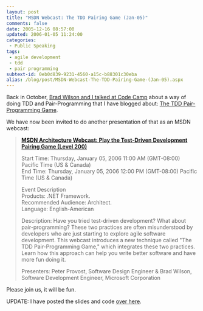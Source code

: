 ```yaml
---
layout: post
title: "MSDN Webcast: The TDD Pairing Game (Jan-05)"
comments: false
date: 2005-12-16 08:57:00
updated: 2006-01-05 11:24:00
categories:
 - Public Speaking
tags:
 - agile development
 - tdd
 - pair programming
subtext-id: 0eb0d839-9231-4560-a15c-b88301c30eba
alias: /blog/post/MSDN-Webcast-The-TDD-Pairing-Game-(Jan-05).aspx
---
```



Back in October, [Brad Wilson and I talked at Code
Camp](http://www.peterprovost.org/archive/2005/10/21/8861.aspx) about
a way of doing TDD and Pair-Programming that I have blogged about: [The TDD
Pair-Programming
Game](http://www.peterprovost.org/archive/2005/08/29/7377.aspx).

We have now been invited to do another presentation of that as an MSDN webcast:

> **[MSDN Architecture Webcast: Play the Test-Driven Development Pairing Game
> (Level
> 200)](https://msevents.microsoft.com/cui/WebCastEventDetails.aspx?EventID=1032287654)**
> 
> Start Time:   Thursday, January 05, 2006 11:00 AM (GMT-08:00) Pacific Time (US & Canada)    
> End Time:   Thursday, January 05, 2006 12:00 PM (GMT-08:00) Pacific Time (US & Canada)  
> 
> Event Description    
> Products: .NET Framework.   
> Recommended Audience: Architect.   
> Language: English-American 
> 
> Description:   Have you tried test-driven
> development? What about pair-programming? These two practices are often
> misunderstood by developers who are just starting to explore agile software
> development. This webcast introduces a new technique called "The TDD
> Pair-Programming Game," which integrates these two practices. Learn how this
> approach can help you write better software and have more fun doing it.
> 
> Presenters: Peter Provost, Software Design Engineer & Brad Wilson, Software
> Development Engineer, Microsoft Corporation

Please join us, it will be fun.

 UPDATE: I have posted the slides and code [over
here](http://www.peterprovost.org/archive/2006/01/05/10617.aspx).

